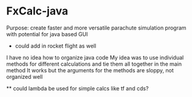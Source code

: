 # FxCalc-java

Purpose: create faster and more versatile parachute simulation program with potential for java based GUI
  - could add in rocket flight as well

I have no idea how to organize java code
My idea was to use individual methods for different calculations and tie them all together in the main method
It works but the arguments for the methods are sloppy, not organized well

** could lambda be used for simple calcs like tf and cds?
